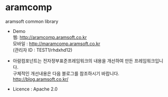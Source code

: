 # aramcomp
aramsoft common library

- Demo  
  웹: http://aramcomp.aramsoft.co.kr  
  모바일 : http://maramcomp.aramsoft.co.kr  
  (관리자 ID : TEST1/rhdxhd12)

- 아람컴포넌트는 전자정부표준프레임워크의 내용을 개선하여 만든 프레임워크입니다.  
   구체적인 개선내용은 다음 블로그를 참조하시기 바랍니다.  
  http://blog.aramsoft.co.kr/  
  
- Licence : Apache 2.0
